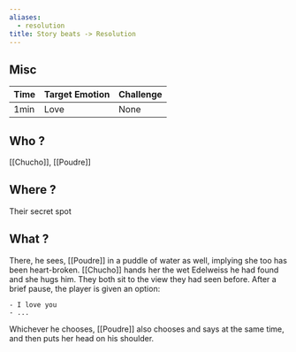 ```yaml
---
aliases:
  - resolution
title: Story beats -> Resolution
---
```

## Misc
| Time | Target Emotion | Challenge |
| ---- | -------------- | --------- |
| 1min | Love           | None      |
## Who ?
[[Chucho]], [[Poudre]]
## Where ?
Their secret spot
## What ?
There, he sees, [[Poudre]] in a puddle of water as well, implying she too has been heart-broken. [[Chucho]] hands her the wet Edelweiss he had found and she hugs him. They both sit to the view they had seen before. After a brief pause, the player is given an option:

	- I love you
	- ...

Whichever he chooses, [[Poudre]] also chooses and says at the same time, and then puts her head on his shoulder.